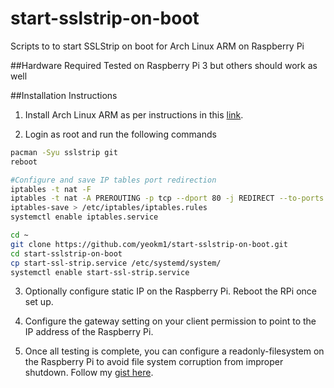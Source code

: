 # start-sslstrip-on-boot
Scripts to to start SSLStrip on boot for Arch Linux ARM on Raspberry Pi

##Hardware Required
Tested on Raspberry Pi 3 but others should work as well

##Installation Instructions

1) Install Arch Linux ARM as per instructions in this [link](https://archlinuxarm.org/platforms/armv8/broadcom/raspberry-pi-3).

2) Login as root and run the following commands

```bash
pacman -Syu sslstrip git
reboot

#Configure and save IP tables port redirection
iptables -t nat -F
iptables -t nat -A PREROUTING -p tcp --dport 80 -j REDIRECT --to-ports 8080
iptables-save > /etc/iptables/iptables.rules
systemctl enable iptables.service

cd ~
git clone https://github.com/yeokm1/start-sslstrip-on-boot.git
cd start-sslstrip-on-boot
cp start-ssl-strip.service /etc/systemd/system/
systemctl enable start-ssl-strip.service
```

3) Optionally configure static IP on the Raspberry Pi. Reboot the RPi once set up.

4) Configure the gateway setting on your client permission to point to the IP address of the Raspberry Pi.

5) Once all testing is complete, you can configure a readonly-filesystem on the Raspberry Pi to avoid file system corruption from improper shutdown. Follow my [gist here](https://gist.github.com/yeokm1/8b0ffc03e622ce011010).
